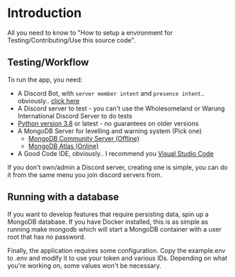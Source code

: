# Introduction

All you need to know to "How to setup a environment for Testing/Contributing/Use this source code".

## Testing/Workflow

To run the app, you need:

- A Discord Bot, with `server member intent` and `presence intent`.. obviously.. [click here](https://discord.com/developers/applications)
- A Discord server to test - you can't use the Wholesomeland or Warung International Discord Server to do tests
- [Python version 3.8](https://www.python.org/downloads/release/python-380/) or latest - no guarantees on older versions
- A MongoDB Server for levelling and warning system (Pick one)
  - [MongoDB Community Server (Offline)](https://www.mongodb.com/try/download/community)
  - [MongoDB Atlas (Online)](https://www.mongodb.com/cloud/atlas)
- A Good Code IDE, obviously.. I recommend you [Visual Studio Code](https://code.visualstudio.com)

If you don't own/admin a Discord server, creating one is simple, you can do it from the same menu you join discord servers from.

## Running with a database
If you want to develop features that require persisting data, spin up a MongoDB database. If you have Docker installed, this is as simple as running make mongodb which will start a MongoDB container with a user root that has no password.

Finally, the application requires some configuration. Copy the example.env to .env and modify it to use your token and various IDs. Depending on what you're working on, some values won't be necessary.